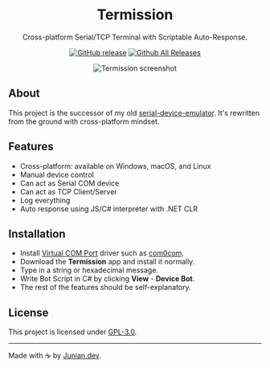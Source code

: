 <h1 align="center">Termission</h1>

<p align="center">Cross-platform Serial/TCP Terminal with Scriptable Auto-Response.</p>

<p align="center"><a href="https://github.com/junian/termission/releases"><img src="https://img.shields.io/github/release/junian/termission.svg?style=for-the-badge" alt="GitHub release" /></a>
<a href="https://github.com/junian/termission/releases"><img src="https://img.shields.io/github/downloads/junian/termission/total.svg?style=for-the-badge" alt="Github All Releases" /></a></p>

<p align="center"><img src="https://blogger.googleusercontent.com/img/b/R29vZ2xl/AVvXsEhbWmXJ3gY4weGdDUn8b-rcxVHEr4icONFu13ShcJsRBk9LI8SU_LWPFIzG2-Ia77hpKOiUTgTaTwW_bjV0OC3qfPYkPMjJqGnWHbk3Q4APN-FET4zZX5e4hUaTv_2JWV5MfnPTL3P6GJllW1o1Nf2S6PXPISyyYURmHfEdsrdVfwFjcN8rtmi_fOVALqo/s1600/termission-screenshot-00.png" alt="Termission screenshot" title="Termission screenshot" /></p>

## About

This project is the successor of my old [serial-device-emulator](https://github.com/junian/serial-device-emulator). It's rewritten from the ground with cross-platform mindset.

## Features

- Cross-platform: available on Windows, macOS, and Linux
- Manual device control
- Can act as Serial COM device
- Can act as TCP Client/Server
- Log everything
- Auto response using JS/C# interpreter with .NET CLR

## Installation

- Install [Virtual COM Port](https://en.wikipedia.org/wiki/Virtual_COM_port) driver such as [com0com](https://com0com.sourceforge.net).
- Download the **Termission** app and install it normally.
- Type in a string or hexadecimal message.
- Write Bot Script in C# by clicking **View** - **Device Bot**.
- The rest of the features should be self-explanatory.

## License

This project is licensed under [GPL-3.0](https://github.com/junian/termission/blob/master/LICENSE).

---

Made with ☕ by [Junian.dev](https://www.junian.dev).
